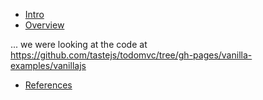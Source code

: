 * [Intro](slide1.md)
* [Overview](slide2.md)

... we were looking at the code at https://github.com/tastejs/todomvc/tree/gh-pages/vanilla-examples/vanillajs

* [References](slide3.md)
